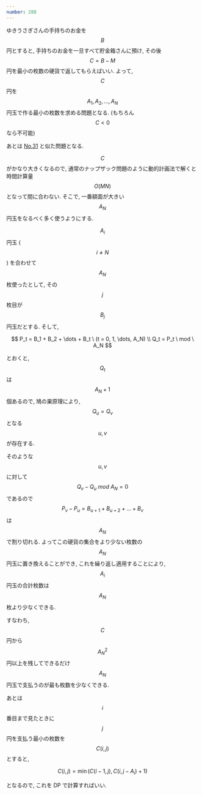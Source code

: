 ```yaml
---
number: 288
---
```

ゆきうさぎさんの手持ちのお金を $$ B $$ 円とすると, 手持ちのお金を一旦すべて貯金箱さんに預け, その後 $$ C = B - M $$ 円を最小の枚数の硬貨で返してもらえばいい. よって, $$ C $$ 円を $$ A_1, A_2, \dots, A_N $$ 円玉で作る最小の枚数を求める問題となる. (もちろん $$ C < 0 $$ なら不可能)

あとは [No.31](../001/y0031.html) と似た問題となる.

$$ C $$ がかなり大きくなるので, 通常のナップザック問題のように動的計画法で解くと時間計算量 $$ O(MN) $$ となって間に合わない. そこで, 一番額面が大きい $$ A_N $$ 円玉をなるべく多く使うようにする.

$$ A_i $$ 円玉 ($$ i \neq N $$) を合わせて $$ A_N $$ 枚使ったとして, その $$ j $$ 枚目が $$ B_j $$ 円玉だとする. そして,

$$
P_t = B_1 + B_2 + \dots + B_t \ (t = 0, 1, \dots, A_N) \\
Q_t = P_t \ mod \ A_N
$$

とおくと, $$ Q_t $$ は $$ A_N + 1 $$ 個あるので, 鳩の巣原理により, $$ Q_u = Q_v $$ となる $$ u, v $$ が存在する.

そのような $$ u, v $$ に対して $$ Q_v - Q_u \ mod \ A_N = 0 $$ であるので $$ P_v - P_u = B_{u+1} + B_{u+2} + \dots + B_v $$ は $$ A_N $$ で割り切れる. よってこの硬貨の集合をより少ない枚数の $$ A_N $$ 円玉に置き換えることができ, これを繰り返し適用することにより, $$ A_i $$ 円玉の合計枚数は $$ A_N $$ 枚より少なくできる.

すなわち, $$ C $$ 円から $$ A_N^2 $$ 円以上を残してできるだけ $$ A_N $$ 円玉で支払うのが最も枚数を少なくできる.

あとは $$ i $$ 番目まで見たときに $$ j $$ 円を支払う最小の枚数を $$ C(i, j) $$ とすると,

$$
C(i, j) = \min(C(i-1, j), C(i, j-A_i) + 1)
$$

となるので, これを DP で計算すればいい.
